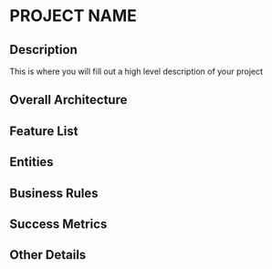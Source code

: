 # PROJECT NAME

## Description
This is where you will fill out a high level description of your project

## Overall Architecture

## Feature List

## Entities

## Business Rules

## Success Metrics

## Other Details